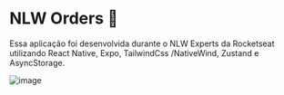 # NLW Orders 🍔 
Essa aplicação foi desenvolvida durante o NLW Experts da Rocketseat utilizando React Native, Expo, TailwindCss /NativeWind, Zustand e AsyncStorage.

![image](https://github.com/luanasa/nlw-expect-rn/assets/38231334/c7a6998c-d003-45d7-b075-bb77425d0209)

